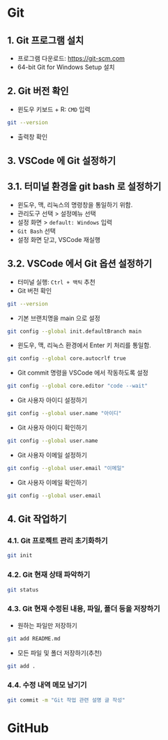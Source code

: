 # Git

## 1. Git 프로그램 설치

- 프로그램 다운로드: https://git-scm.com
- 64-bit Git for Windows Setup 설치

## 2. Git 버전 확인

- 윈도우 키보드 + R: `CMD` 입력

```bash
git --version
```

- 출력창 확인

## 3. VSCode 에 Git 설정하기

## 3.1. 터미널 환경을 git bash 로 설정하기

- 윈도우, 맥, 리눅스의 명령창을 통일하기 위함.
- 관리도구 선택 > 설정메뉴 선택
- 설정 화면 > `default: Windows` 입력
- `Git Bash` 선택
- 설정 화면 닫고, VSCode 재실행

## 3.2. VSCode 에서 Git 옵션 설정하기

- 터미널 실행: `Ctrl + 백틱` 추천
- Git 버전 확인

```bash
git --version
```

- 기본 브랜치명을 main 으로 설정

```bash
git config --global init.defaultBranch main
```

- 윈도우, 맥, 리눅스 환경에서 Enter 키 처리를 통일함.

```bash
git config --global core.autocrlf true
```

- Git commit 명령을 VSCode 에서 작동하도록 설정

```bash
git config --global core.editor "code --wait"
```

- Git 사용자 아이디 설정하기

```bash
git config --global user.name "아이디"
```

- Git 사용자 아이디 확인하기

```bash
git config --global user.name
```

- Git 사용자 이메일 설정하기

```bash
git config --global user.email "이메일"
```

- Git 사용자 이메일 확인하기

```bash
git config --global user.email
```

## 4. Git 작업하기

### 4.1. Git 프로젝트 관리 초기화하기

```bash
git init
```

### 4.2. Git 현재 상태 파악하기

```bash
git status
```

### 4.3. Git 현재 수정된 내용, 파일, 폴더 등을 저장하기

- 원하는 파일만 저장하기

```bash
git add README.md
```

- 모든 파일 및 폴더 저장하기(추천)

```bash
git add .
```

### 4.4. 수정 내역 메모 남기기

```bash
git commit -m "Git 작업 관련 설명 글 작성"
```

# GitHub
